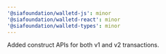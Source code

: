 ```yaml
---
'@siafoundation/walletd-js': minor
'@siafoundation/walletd-react': minor
'@siafoundation/walletd-types': minor
---
```


Added construct APIs for both v1 and v2 transactions.
